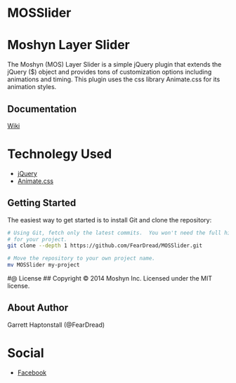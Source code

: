 MOSSlider
=========
# Moshyn Layer Slider #

The Moshyn (MOS) Layer Slider is a simple jQuery plugin that extends the jQuery ($) object
and provides tons of customization options including animations and timing.  This plugin uses
the css library Animate.css for its animation styles.  

## Documentation ##

[Wiki](https://github.com/FearDread/MOSSlider/wiki)

# Technolegy Used
  - [jQuery](http://jquery.org)
  - [Animate.css](http://daneden.github.io/animate.css/)

## Getting Started ##

The easiest way to get started is to install Git and clone the repository:

``` bash
# Using Git, fetch only the latest commits.  You won't need the full history
# for your project.
git clone --depth 1 https://github.com/FearDread/MOSSlider.git

# Move the repository to your own project name.
mv MOSSlider my-project
```

#@ License ##
Copyright © 2014 Moshyn Inc. 
Licensed under the MIT license.

## About Author ##
Garrett Haptonstall (@FearDread)

# Social
  - [Facebook](https://www.facebook.com/ghaptonstall)


